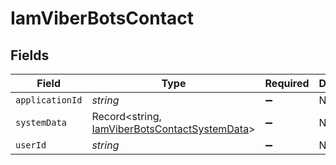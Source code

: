 # IamViberBotsContact


## Fields

| Field                                                                                                 | Type                                                                                                  | Required                                                                                              | Description                                                                                           |
| ----------------------------------------------------------------------------------------------------- | ----------------------------------------------------------------------------------------------------- | ----------------------------------------------------------------------------------------------------- | ----------------------------------------------------------------------------------------------------- |
| `applicationId`                                                                                       | *string*                                                                                              | :heavy_minus_sign:                                                                                    | N/A                                                                                                   |
| `systemData`                                                                                          | Record<string, [IamViberBotsContactSystemData](../../models/shared/iamviberbotscontactsystemdata.md)> | :heavy_minus_sign:                                                                                    | N/A                                                                                                   |
| `userId`                                                                                              | *string*                                                                                              | :heavy_minus_sign:                                                                                    | N/A                                                                                                   |